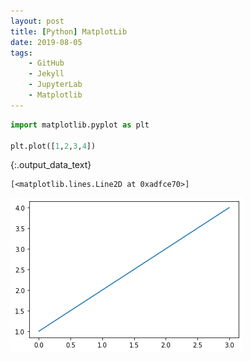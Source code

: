 ```yaml
---
layout: post  
title: [Python] MatplotLib  
date: 2019-08-05  
tags:  
    - GitHub  
    - Jekyll  
    - JupyterLab  
    - Matplotlib
---
```













<div class="input_area" markdown="1">

```python
import matplotlib.pyplot as plt

plt.plot([1,2,3,4])
```

</div>




{:.output_data_text}
```
[<matplotlib.lines.Line2D at 0xadfce70>]
```




![png](2019-08-05-study-python-matplotlib_files/2019-08-05-study-python-matplotlib_6_1.png)











